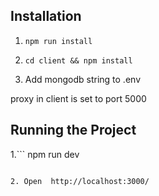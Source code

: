 ## Installation

1. ```
   npm run install
   ```

2) ```
   cd client && npm install
   ```

3. Add mongodb string to .env

proxy in client is set to port 5000

## Running the Project

1.```
npm run dev

```

2. Open  http://localhost:3000/

```
